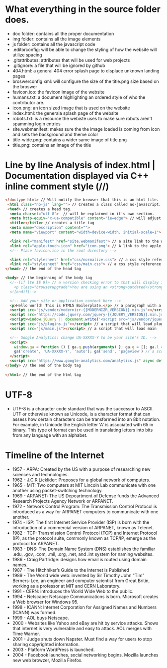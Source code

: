 # What everything in the source folder does. 
 - doc folder: contains all the proper documentation
 - img folder: contains all the image elements
 - js folder: contains all the javascript code
 - .editorconfig: will be able to change the styling of how the website will utilize spacing
-	.gitattributes: attributes that will be used for web projects
-	.gitignore: a file that will be ignored by github
-	404.html: a general 404 error splash page to displace unknown landing pages
-	broswerconfig.xml: will configure the size of the title.png size based on the broswer
-	favicon.ico: the favicon image of the website
-	humans.txt: a document highlighting an ordered style of who the contributor are.
-	icon.png: an icon sized image that is used on the website
-	index.html: the generala splash page of the website
-	robots.txt: is a resource the webiste uses to make sure robots aren't spamming login entries 
-	site.webmanifest: makes sure the the image loaded is coming from icon and sets the background and theme color
-	title-wide.png: contains a wider same image of title.png
-	title.png: contains an image of the title

#	Line by line Analysis of index.html | Documentation displayed via C++ inline comment style (//)
```html
<!doctype html> // Will notify the browser that this is an html file.
 <html class="no-js" lang=""> // Creates a class called no-javascript.
 <head> // creates a head tag.
  <meta charset="utf-8">  // will be explained in it's own section.
  <meta http-equiv="x-ua-compatible" content="ie=edge"> // will adjust the content compatibility to microsoft edge
  <title></title> // creates a title tag
  <meta name="description" content="">
  <meta name="viewport" content="width=device-width, initial-scale=1"> // will adjust the viewpoint based on the device's display

  <link rel="manifest" href="site.webmanifest"> // a site link to the webmanifest in source
  <link rel="apple-touch-icon" href="icon.png"> // A link to the apple's touch icon for a mobile ios device
  <!-- Place favicon.ico in the root directory -->

  <link rel="stylesheet" href="css/normalize.css"> // a css style reference to normal
  <link rel="stylesheet" href="css/main.css"> // a css style reference to main
</head> // the end of the head tag

<body> // the beginning of the body tag
  <!--[if lte IE 9]> // a version checking error to that will display if a browser is outdated
    <p class="browserupgrade">You are using an <strong>outdated</strong> browser. Please <a href="https://browsehappy.com/">upgrade your browser</a> to improve your experience and security.</p>
  <![endif]-->

  <!-- Add your site or application content here -->
  <p>Hello world! This is HTML5 Boilerplate.</p> // a paragraph with a HTML5 boilerplate text
  <script src="js/vendor/modernizr-{{MODERNIZR_VERSION}}.min.js"></script> // a script that will be able to use modernized periphials tied to certain devices
  <script src="https://code.jquery.com/jquery-{{JQUERY_VERSION}}.min.js" integrity="{{JQUERY_SRI_HASH}}" crossorigin="anonymous"></script> // will check a jquery hash
  <script>window.jQuery || document.write('<script src="js/vendor/jquery-{{JQUERY_VERSION}}.min.js"><\/script>')</script> // will write to the jquery 
  <script src="js/plugins.js"></script> // a script that will load plugins
  <script src="js/main.js"></script> // a script that will load main

  <!-- Google Analytics: change UA-XXXXX-Y to be your site's ID. -->
  <script>
    window.ga = function () { ga.q.push(arguments) }; ga.q = []; ga.l = +new Date;
    ga('create', 'UA-XXXXX-Y', 'auto'); ga('send', 'pageview') // a script that will set a function to google analytics to process data
  </script>
  <script src="https://www.google-analytics.com/analytics.js" async defer></script> // a page that will periodically sync and send the source to where the data will be collected
</body> // the end of the body tag
 
</html> // the end of the html tag
```
# UTF-8
- UTF-8 is a character code standard that was the successor to ASCII. UTF or otherwise known as Unicode, is a character format that can assess how certain characters can be transformed into an 8bit notation. For example, in Unicode the English letter 'A' is associated with 65 in binary. This type of format can be used in translating letters into bits from any language with an alphabet. 
# Timeline of the Internet
- 1957 - ARPA: Created by the US with a purpose of researching new sciences and technologies.
- 1962 - J.C.R Licklider: Proposes for a global network of computers.
- 1965 - MIT: Two computers at MIT Lincoln Lab communicate with one another using packet-switching technology.
- 1969 - ARPANET: The US Depeartment of Defense funds the Advanced Research Projects Agency Network or ARPANET.
- 1972 - Network Control Program: The Transmission Control Protocol is introduced as a way for ARPANET computers to communicate with one another.
- 1974 - ISP: The first Internet Service Provider (ISP) is born with the introduction of a commercial version of ARPANET, known as Telenet.
- 1982 - TCP: Transmission Control Protocol (TCP) and Internet Protocol (IP), as the protocol suite, commonly known as TCP/IP, emerge as the protocol for ARPANET.
- 1983 - DNS: The Domain Name System (DNS) establishes the familiar .edu, .gov, .com, .mil, .org, .net, and .int system for naming websites. 
- 1986 - Craig Partridge: designs how email is routed using domain names.
- 1987 - The Hitchhiker’s Guide to the Internet is Published
- 1989 - The World wide web: invented by Sir Timothy John "Tim" Berners-Lee, an engineer and computer scientist from Great Britin, working as a professor at MIT and CERN Laboratory.
- 1991 - CERN: introduces the World Wide Web to the public.
- 1994 - Netscape: Netscape Communications is born. Microsoft creates a Web browser for Windows 95.
- 1998 - ICANN: Internet Corporation for Assigned Names and Numbers (ICANN) was formed.
- 1999 - AOL buys Netscape.
- 2000 - Websites like Yahoo and eBay are hit by service attacks. Shows that internet is very vulnerable and easy to attack. AOL merges with Time Warner.
- 2001 - Judge shuts down Napster. Must find a way for users to stop sharing copyrighted information. 
- 2003 - Platform WordPress is launched. 
- 2004 - Facebook launches, social networking begins. Mozilla launches new web browzer, Mozilla Firefox. 
